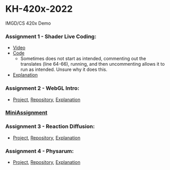 # KH-420x-2022

IMGD/CS 420x Demo

### Assignment 1 - Shader Live Coding: ###
- [Video](https://youtu.be/JrURVnlG188)
- [Code](https://github.com/kerneylh/KH-420x-2022/blob/main/Assignment1.frag)
  - Sometimes does not start as intended, commenting out the translates (line 64-66), running, and then uncommenting allows it to run as intended. Unsure why it does this.
- [Explanation](https://docs.google.com/document/d/16gjXNjMw0OJwZyGNLabLOhzOX1HRJv93IQZ0bjCqsEw/edit?usp=sharing)

### Assignment 2 - WebGL Intro: ###
- [Project](https://kerneylh.github.io/Graphics-Pages/assignment2.html), [Repository](https://github.com/kerneylh/KH-420x-2022/tree/main/Assignment2), [Explanation](https://docs.google.com/document/d/13cDIU93MZ4FINzJk-YVshrT1IWFMDI9nENcm8w5Tlu0/edit?usp=sharing)

### [MiniAssignment](https://kerneylh.github.io/Graphics-Pages/miniAssignment.html) ###

### Assignment 3 - Reaction Diffusion: ###
- [Project](https://kerneylh.github.io/Graphics-Pages/assignment3.html), [Repository](https://github.com/kerneylh/KH-420x-2022/tree/main/Assignment3), [Explanation](https://docs.google.com/document/d/1W7aZjSnaqDELzcFE9jHcGlXPz8gkbdjpjyYHiBQiML4/edit?usp=sharing)

### Assignment 4 - Physarum: ###
- [Project](https://kerneylh.github.io/Graphics-Pages/assignment4.html), [Repository](https://github.com/kerneylh/KH-420x-2022/tree/main/Assignment%204), [Explanation](https://docs.google.com/document/d/1mLJ8ijt75jx8ngMhwhMB3L3kKIYjXaKLh-sSDQDXES8/edit?usp=sharingg)
